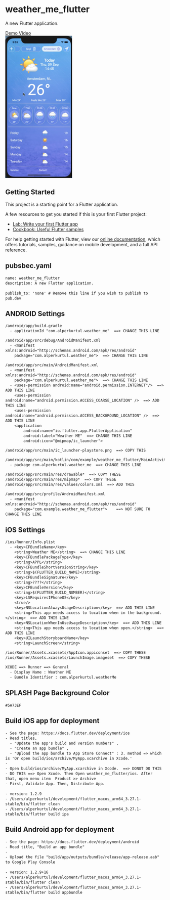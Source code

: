 # weather_me_flutter

A new Flutter application.

<a href="http://resume.alperkurtul.com/wp-content/uploads/2021/09/weather-me.mp4" target="_blank">Demo Video<br><img src="readme_assets/weather-me-screen-shot.png" height="450"></a><br>

## Getting Started

This project is a starting point for a Flutter application.

A few resources to get you started if this is your first Flutter project:

- [Lab: Write your first Flutter app](https://flutter.dev/docs/get-started/codelab)
- [Cookbook: Useful Flutter samples](https://flutter.dev/docs/cookbook)

For help getting started with Flutter, view our
[online documentation](https://flutter.dev/docs), which offers tutorials,
samples, guidance on mobile development, and a full API reference.


## pubsbec.yaml

```
name: weather_me_flutter
description: A new Flutter application.

publish_to: 'none' # Remove this line if you wish to publish to pub.dev
```

## ANDROID Settings
```
/android/app/build.gradle
  - applicationId "com.alperkurtul.weather_me"  ==> CHANGE THIS LINE
```

```
/android/app/src/debug/AndroidManifest.xml
  - <manifest xmlns:android="http://schemas.android.com/apk/res/android"
    package="com.alperkurtul.weather_me">  ==> CHANGE THIS LINE
```

```
/android/app/src/main/AndroidManifest.xml
  - <manifest xmlns:android="http://schemas.android.com/apk/res/android"
    package="com.alperkurtul.weather_me">  ==> CHANGE THIS LINE
  - <uses-permission android:name="android.permission.INTERNET"/>  ==> ADD THIS LINE
    <uses-permission android:name="android.permission.ACCESS_COARSE_LOCATION" />  ==> ADD THIS LINE
    <uses-permission android:name="android.permission.ACCESS_BACKGROUND_LOCATION" />  ==> ADD THIS LINE
    <application
        android:name="io.flutter.app.FlutterApplication"
        android:label="Weather ME"  ==> CHANGE THIS LINE
        android:icon="@mipmap/ic_launcher">
```

```
/android/app/src/main/ic_launcher-playstore.png  ==> COPY THIS
```

```
/android/app/src/main/kotlin/com/example/weather_me_flutter/MainActivity.kt
  - package com.alperkurtul.weather_me  ==> CHANGE THIS LINE
```

```
/android/app/src/main/res/drawable*  ==> COPY THESE
/android/app/src/main/res/mipmap*  ==> COPY THESE
/android/app/src/main/res/values/colors.xml  ==> ADD THIS
```

```
/android/app/src/profile/AndroidManifest.xml
  - <manifest xmlns:android="http://schemas.android.com/apk/res/android"
    package="com.example.weather_me_flutter">    ==> NOT SURE TO CHANGE THIS LINE
```

## iOS Settings

```
/ios/Runner/Info.plist
  - <key>CFBundleName</key>
	<string>Weather ME</string>  ==> CHANGE THIS LINE
	<key>CFBundlePackageType</key>
	<string>APPL</string>
	<key>CFBundleShortVersionString</key>
	<string>$(FLUTTER_BUILD_NAME)</string>
	<key>CFBundleSignature</key>
	<string>????</string>
	<key>CFBundleVersion</key>
	<string>$(FLUTTER_BUILD_NUMBER)</string>
	<key>LSRequiresIPhoneOS</key>
	<true/>
	<key>NSLocationAlwaysUsageDescription</key>  ==> ADD THIS LINE
	<string>This app needs access to location when in the background.</string>  ==> ADD THIS LINE
	<key>NSLocationWhenInUseUsageDescription</key>  ==> ADD THIS LINE
	<string>This app needs access to location when open.</string>  ==> ADD THIS LINE
	<key>UILaunchStoryboardName</key>
	<string>LaunchScreen</string>
```

```
/ios/Runner/Assets.xcassets/AppIcon.appiconset  ==> COPY THESE
/ios/Runner/Assets.xcassets/LaunchImage.imageset  ==> COPY THESE
```

```
XCODE ==> Runner ==> General
  - Display Name : Weather ME
  - Bundle Identifier : com.alperkurtul.weatherMe
```

## SPLASH Page Background Color

`#5A73EF`

## Build iOS app for deployment

```
- See the page: https://docs.flutter.dev/deployment/ios
- Read titles, 
  - "Update the app's build and version numbers" , 
  - "Create an app bundle" , 
  - "Upload the app bundle to App Store Connect" : 3. method => which is 'Or open build/ios/archive/MyApp.xcarchive in Xcode.'
-
- Open build/ios/archive/MyApp.xcarchive in Xcode.  ==> DONOT DO THIS
- DO THIS ==> Open Xcode. Then Open weather_me_flutter/ios. After that, open menu item  Product >> Archive
- First, Validate App. Then, Distribute App.

- version: 1.2.9
- /Users/alperkurtul/development/flutter_macos_arm64_3.27.1-stable/bin/flutter clean
- /Users/alperkurtul/development/flutter_macos_arm64_3.27.1-stable/bin/flutter build ipa
```

## Build Android app for deployment

```
- See the page: https://docs.flutter.dev/deployment/android
- Read title, "Build an app bundle"
-
- Upload the file "build/app/outputs/bundle/release/app-release.aab" to Google Play Console

- version: 1.2.9+16
- /Users/alperkurtul/development/flutter_macos_arm64_3.27.1-stable/bin/flutter clean
- /Users/alperkurtul/development/flutter_macos_arm64_3.27.1-stable/bin/flutter build appbundle
```
